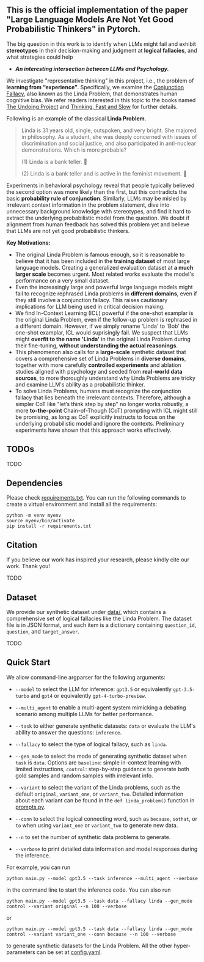 ## This is the official implementation of the paper "Large Language Models Are Not Yet Good Probabilistic Thinkers" in Pytorch.

The big question in this work is to identify when LLMs might fail and exhibit **stereotypes** in their decision-making and judgment at **logical fallacies**, and what strategies could help 
    
- ***An interesting intersection between LLMs and Psychology.***

We investigate "representative thinking" in this project, i.e., the problem of **learning from “experience”**. Specifically, we examine the [Conjunction Fallacy](https://en.wikipedia.org/wiki/Conjunction_fallacy), also known as the Linda Problem, that demonstrates human cognitive bias.
We refer readers interested in this topic to the books named [The Undoing Project](https://en.wikipedia.org/wiki/The_Undoing_Project) and [Thinking, Fast and Slow](https://en.wikipedia.org/wiki/Thinking,_Fast_and_Slow) for further details.

Following is an example of the classical **Linda Problem**.
> Linda is 31 years old, single, outspoken, and very bright. She majored in philosophy. As a student, she was deeply concerned with issues of discrimination and social justice, and also participated in anti-nuclear demonstrations. Which is more probable?
>
> (1) Linda is a bank teller. :purple_heart:
> 
> (2) Linda is a bank teller and is active in the feminist movement. :blue_heart:

Experiments in behavioral psychology reveal that people typically believed the second option was more likely than the first, but this contradicts the basic **probability rule of conjunction**. 
Similarly, LLMs may be misled by irrelevant context information in the problem statement, dive into unnecessary background knowledge with stereotypes, and find it hard to extract the underlying probabilistic model from the question. We doubt if alignment from human feedback has solved this problem yet and believe that LLMs are not yet good probabilistic thinkers.

**Key Motivations:**
 - The original Linda Problem is famous enough, so it is reasonable to believe that it has been included in the **training dataset** of most large language models. Creating a generalized evaluation dataset at **a much larger scale** becomes urgent. Most related works evaluate the model's performance on a very small dataset.
 - Even the increasingly large and powerful large language models might fail to recognize rephrased Linda problems in **different domains**, even if they still involve a conjunction fallacy. This raises cautionary implications for LLM being used in critical decision making.
 - We find In-Context Learning (ICL) powerful if the one-shot examplar is the original Linda Problem, even if the follow-up problem is rephrased in a different domain. However, if we simply rename 'Linda' to 'Bob' the one-shot examplar, ICL would suprisingly fail. We suspect that LLMs might **overfit to the name 'Linda'** in the original Linda Problem during their fine-tuning, **without understanding the actual reasonings**.
 - This phenomenon also calls for a **large-scale** synthetic dataset that covers a comprehensive set of Linda Problems in **diverse domains**, together with more carefully **controlled experiments** and ablation studies aligned with psychology and seeded from **real-world data sources**, to more thoroughly understand why Linda Problems are tricky and examine LLM's ability as a probabilistic thinker.
 - To solve Linda Problems, humans must recognize the conjunction fallacy that lies beneath the irrelevant contexts. Therefore, although a simpler CoT like "let’s think step by step" no longer works robustly, a more **to-the-point** Chain-of-Though (CoT) prompting with ICL might still be promising, as long as CoT explicitly instructs to focus on the underlying probabilistic model and ignore the contexts. Preliminary experiments have shown that this approach works effectively.

## TODOs
TODO
    
## Dependencies
Please check [requirements.txt](requirements.txt). You can run the following commands to create a virtual environment and install all the requirements:
    
    python -m venv myenv
    source myenv/bin/activate
    pip install -r requirements.txt

## Citation
If you believe our work has inspired your research, please kindly cite our work. Thank you!

TODO

## Dataset
We provide our synthetic dataset under [data/](data/), which contains a comprehensive set of logical fallacies like the Linda Problem. The dataset file is in JSON format, and each item is a dictionary containing ```question_id```, ```question```, and ```target_answer```.

TODO

## Quick Start
We allow command-line argparser for the following arguments: 

- ```--model``` to select the LLM for inference: ```gpt3.5``` or equivalently ```gpt-3.5-turbo``` and ```gpt4``` or equivalently  ```gpt-4-turbo-preview```.

- ```--multi_agent``` to enable a multi-agent system mimicking a debating scenario among multiple LLMs for better performance.

- ```--task``` to either generate synthetic datasets: ```data``` or evaluate the LLM's ability to answer the questions: ```inference```.

- ```--fallacy``` to select the type of logical fallacy, such as ```linda```.

- ```--gen_mode``` to select the mode of generating synthetic dataset when ```task``` is ```data```. Options are ```baseline```: simple in-context learning with limited instructions, ```control```: step-by-step guidance to generate both gold samples and random samples with irrelevant info.

- ```--variant``` to select the variant of the Linda problems, such as the default ```original```, ```variant_one```, or ```variant_two```. Detailed information about each variant can be found in the ```def linda_problem()``` function in [prompts.py](prompts.py).

- ```--conn``` to select the logical connecting word, such as ```because```, ```sothat```, or ```to``` when using ```variant_one``` or ```variant_two``` to generate new data.

- ```--n``` to set the number of synthetic data problems to generate.

- ```--verbose``` to print detailed data information and model responses during the inference.

For example, you can run 

    python main.py --model gpt3.5 --task inference --multi_agent --verbose

in the command line to start the inference code. You can also run 

    python main.py --model gpt3.5 --task data --fallacy linda --gen_mode control --variant original --n 100 --verbose

or 

    python main.py --model gpt3.5 --task data --fallacy linda --gen_mode control --variant variant_one --conn because --n 100 --verbose

to generate synthetic datasets for the Linda Problem. All the other hyper-parameters can be set at [config.yaml](config.yaml).
